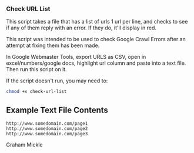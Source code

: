 ### Check URL List ###

This script takes a file that has a list of urls
1 url per line, and checks to see if any of them
reply with an error. If they do, it'll display in
red.

This script was intended to be used to check Google
Crawl Errors after an attempt at fixing them has been
made.

In Google Webmaster Tools, export URLS as CSV, open in
excel/numbers/google docs, highlight url column and paste into a text file.
Then run this script on it.

If the script doesn't run, you may need to:

```bash
chmod +x check-url-list
```

## Example Text File Contents ##

```
http://www.somedomain.com/page1
http://www.somedomain.com/page2
http://www.somedomain.com/page3
```


Graham Mickle